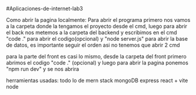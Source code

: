 #Aplicaciones-de-internet-lab3

Como abrir la pagina localmente: Para abrir el programa primero nos vamos a la carpeta donde la tengamos el proyecto desde el cmd, luego para abrir el back nos metemos a la carpeta del backend y escribimos en el cmd "code ." para abrir el codigo(opcional) y "node server.js" para abrir la base de datos, es importante seguir el orden asi no tenemos que abrir 2 cmd

para la parte del front es casi lo mismo, desde la carpeta del front primero abrimos el codigo "code ." (opcional) y luego para abrir la pagina ponemos "npm run dev" y se nos abrira

herramientas usadas: todo lo de mern stack mongoDB express react + vite node
